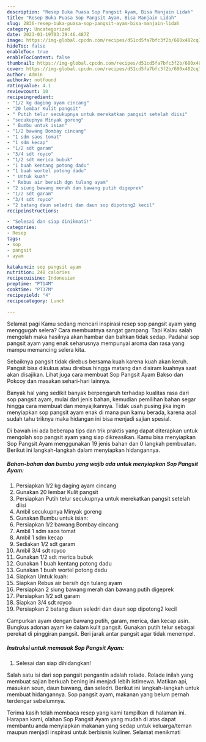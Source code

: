 ```yaml
---
description: "Resep Buka Puasa Sop Pangsit Ayam, Bisa Manjain Lidah"
title: "Resep Buka Puasa Sop Pangsit Ayam, Bisa Manjain Lidah"
slug: 2836-resep-buka-puasa-sop-pangsit-ayam-bisa-manjain-lidah
category: Uncategorized
date: 2023-01-19T03:39:46.487Z
image: https://img-global.cpcdn.com/recipes/d51cd5fa7bfc3f2b/680x482cq70/sop-pangsit-ayam-foto-resep-utama.jpg
hideToc: false
enableToc: true
enableTocContent: false
thumbnail: https://img-global.cpcdn.com/recipes/d51cd5fa7bfc3f2b/680x482cq70/sop-pangsit-ayam-foto-resep-utama.jpg
cover: https://img-global.cpcdn.com/recipes/d51cd5fa7bfc3f2b/680x482cq70/sop-pangsit-ayam-foto-resep-utama.jpg
author: Admin
authorAv: notfound
ratingvalue: 4.1
reviewcount: 10
recipeingredient:
- "1/2 kg daging ayam cincang"
- "20 lembar Kulit pangsit"
- " Putih telur secukupnya untuk merekatkan pangsit setelah diisi"
- "secukupnya Minyak goreng"
- " Bumbu untuk isian"
- "1/2 bawang Bombay cincang"
- "1 sdm saos tomat"
- "1 sdm kecap"
- "1/2 sdt garam"
- "3/4 sdt royco"
- "1/2 sdt merica bubuk"
- "1 buah kentang potong dadu"
- "1 buah wortel potong dadu"
- " Untuk kuah"
- " Rebus air bersih dgn tulang ayam"
- "2 siung bawang merah dan bawang putih digeprek"
- "1/2 sdt garam"
- "3/4 sdt royco"
- "2 batang daun seledri dan daun sop dipotong2 kecil"
recipeinstructions:

- "Selesai dan siap dinikmati!"
categories:
- Resep
tags:
- sop
- pangsit
- ayam

katakunci: sop pangsit ayam 
nutrition: 248 calories
recipecuisine: Indonesian
preptime: "PT14M"
cooktime: "PT37M"
recipeyield: "4"
recipecategory: Lunch

---
```



Selamat pagi Kamu sedang mencari inspirasi resep sop pangsit ayam yang menggugah selera? Cara membuatnya sangat gampang. Tapi Kalau salah mengolah maka hasilnya akan hambar dan bahkan tidak sedap. Padahal sop pangsit ayam yang enak seharusnya mempunyai aroma dan rasa yang mampu memancing selera kita.


Sebaiknya pangsit tidak direbus bersama kuah karena kuah akan keruh. Pangsit bisa dikukus atau direbus hingga matang dan disiram kuahnya saat akan disajikan. Lihat juga cara membuat Sop Pangsit Ayam Bakso dan Pokcoy dan masakan sehari-hari lainnya.

Banyak hal yang sedikit banyak berpengaruh terhadap kualitas rasa dari sop pangsit ayam, mulai dari jenis bahan, kemudian pemilihan bahan segar hingga cara membuat dan menyajikannya. Tidak usah pusing jika ingin menyiapkan sop pangsit ayam enak di mana pun kamu berada, karena asal sudah tahu triknya maka hidangan ini bisa menjadi sajian spesial.


Di bawah ini ada beberapa tips dan trik praktis yang dapat diterapkan untuk mengolah sop pangsit ayam yang siap dikreasikan. Kamu bisa menyiapkan Sop Pangsit Ayam menggunakan 19 jenis bahan dan 0 langkah pembuatan. Berikut ini langkah-langkah dalam menyiapkan hidangannya.

<!--inarticleads1-->

##### Bahan-bahan dan bumbu yang wajib ada untuk menyiapkan Sop Pangsit Ayam:

1. Persiapkan 1/2 kg daging ayam cincang
1. Gunakan 20 lembar Kulit pangsit
1. Persiapkan  Putih telur secukupnya untuk merekatkan pangsit setelah diisi
1. Ambil secukupnya Minyak goreng
1. Gunakan  Bumbu untuk isian:
1. Persiapkan 1/2 bawang Bombay cincang
1. Ambil 1 sdm saos tomat
1. Ambil 1 sdm kecap
1. Sediakan 1/2 sdt garam
1. Ambil 3/4 sdt royco
1. Gunakan 1/2 sdt merica bubuk
1. Gunakan 1 buah kentang potong dadu
1. Gunakan 1 buah wortel potong dadu
1. Siapkan  Untuk kuah:
1. Siapkan  Rebus air bersih dgn tulang ayam
1. Persiapkan 2 siung bawang merah dan bawang putih digeprek
1. Persiapkan 1/2 sdt garam
1. Siapkan 3/4 sdt royco
1. Persiapkan 2 batang daun seledri dan daun sop dipotong2 kecil


Campurkan ayam dengan bawang putih, garam, merica, dan kecap asin. Bungkus adonan ayam ke dalam kulit pangsit. Gunakan putih telur sebagai perekat di pinggiran pangsit. Beri jarak antar pangsit agar tidak menempel. 

<!--inarticleads2-->

##### Instruksi untuk memasak Sop Pangsit Ayam:


1. Selesai dan siap dihidangkan!

Salah satu isi dari sop pangsit pengantin adalah rolade. Rolade inilah yang membuat sajian berkuah bening ini menjadi lebih istimewa. Matikan api, masukan soun, daun bawang, dan seledri. Berikut ini langkah-langkah untuk membuat hidangannya. Sop pangsit ayam, makanan yang belum pernah terdengar sebelumnya. 

Terima kasih telah membaca resep yang kami tampilkan di halaman ini. Harapan kami, olahan Sop Pangsit Ayam yang mudah di atas dapat membantu anda menyiapkan makanan yang sedap untuk keluarga/teman maupun menjadi inspirasi untuk berbisnis kuliner. Selamat menikmati
